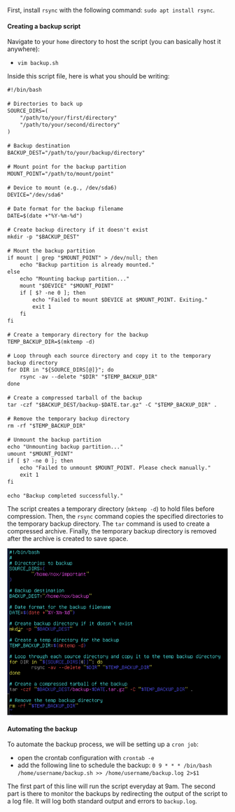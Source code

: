 First, install `rsync` with the following command: `sudo apt install rsync`.

#### Creating a backup script
Navigate to your `home` directory to host the script (you can basically host it anywhere):
- `vim backup.sh`

Inside this script file, here is what you should be writing:
```
#!/bin/bash

# Directories to back up
SOURCE_DIRS=(
    "/path/to/your/first/directory"
    "/path/to/your/second/directory"
)

# Backup destination
BACKUP_DEST="/path/to/your/backup/directory"

# Mount point for the backup partition
MOUNT_POINT="/path/to/mount/point"

# Device to mount (e.g., /dev/sda6)
DEVICE="/dev/sda6"

# Date format for the backup filename
DATE=$(date +"%Y-%m-%d")

# Create backup directory if it doesn't exist
mkdir -p "$BACKUP_DEST"

# Mount the backup partition
if mount | grep "$MOUNT_POINT" > /dev/null; then
    echo "Backup partition is already mounted."
else
    echo "Mounting backup partition..."
    mount "$DEVICE" "$MOUNT_POINT"
    if [ $? -ne 0 ]; then
        echo "Failed to mount $DEVICE at $MOUNT_POINT. Exiting."
        exit 1
    fi
fi

# Create a temporary directory for the backup
TEMP_BACKUP_DIR=$(mktemp -d)

# Loop through each source directory and copy it to the temporary backup directory
for DIR in "${SOURCE_DIRS[@]}"; do
    rsync -av --delete "$DIR" "$TEMP_BACKUP_DIR"
done

# Create a compressed tarball of the backup
tar -czf "$BACKUP_DEST/backup-$DATE.tar.gz" -C "$TEMP_BACKUP_DIR" .

# Remove the temporary backup directory
rm -rf "$TEMP_BACKUP_DIR"

# Unmount the backup partition
echo "Unmounting backup partition..."
umount "$MOUNT_POINT"
if [ $? -ne 0 ]; then
    echo "Failed to unmount $MOUNT_POINT. Please check manually."
    exit 1
fi

echo "Backup completed successfully."

```

The script creates a temporary directory (`mktemp -d`) to hold files before compression. Then, the `rsync` command copies the specified directories to the temporary backup directory. The `tar` command is used to create a compressed archive. Finally, the temporary backup directory is removed after the archive is created to save space.

![auto-backup](/images/backup-script.png)
#### Automating the backup
To automate the backup process, we will be setting up a `cron job`:
- open the crontab configuration with `crontab -e`
- add the following line to schedule the backup: `0 9 * * * /bin/bash /home/username/backup.sh >> /home/username/backup.log 2>$1`

The first part of this line will run the script everyday at 9am. The second part is there to monitor the backups by redirecting the output of the script to a log file. It will log both standard output and errors to `backup.log`.
